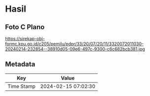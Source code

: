 # Hasil

## Foto C Plano

https://sirekap-obj-formc.kpu.go.id/c205/pemilu/pdpr/33/20/07/20/11/3320072011030-20240214-232854--38910d05-09e6-497c-9300-c6c682bcb381.jpg


## Metadata

| Key        | Value               |
| ---------- | ------------------- |
| Time Stamp | 2024-02-15 07:02:30 |




